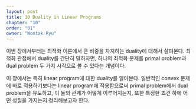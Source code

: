 ```yaml
---
layout: post
title: 10 Duality in Linear Programs
chapter: "10"
order: "01"
owner: "Wontak Ryu"
---
```


이번 장에서부터는 최적화 이론에서 큰 비중을 차지하는 duality에 대해서 살펴본다.
최적화 관점에서 duality를 간단히 말하자면, 하나의 최적화 문제를 primal problem과 dual problem 두 가지 시각으로 볼 수 있다는 개념이다. 

이 장에서는 특히 linear program에 대한 duality를 알아본다.
일반적인 convex 문제에 바로 적용하기보다는 linear program에 적용함으로써 primal problem에서 dual problem을 유도하고, 이 둘의 관계가 어떻게 이루어지는지, 또한 특정한 조건 하에 어떤 성질을 가지는지 정리해보고자 한다. 